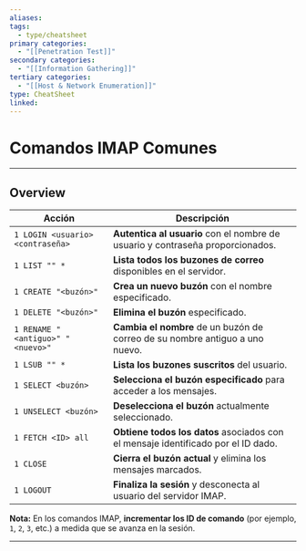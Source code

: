 ```yaml
---
aliases:
tags:
  - type/cheatsheet
primary categories:
  - "[[Penetration Test]]"
secondary categories:
  - "[[Information Gathering]]"
tertiary categories:
  - "[[Host & Network Enumeration]]"
type: CheatSheet
linked:
---
```

#  Comandos IMAP Comunes

***

## Overview

|**Acción**|**Descripción**|
|---|---|
|`1 LOGIN <usuario> <contraseña>`|**Autentica al usuario** con el nombre de usuario y contraseña proporcionados.|
|`1 LIST "" *`|**Lista todos los buzones de correo** disponibles en el servidor.|
|`1 CREATE "<buzón>"`|**Crea un nuevo buzón** con el nombre especificado.|
|`1 DELETE "<buzón>"`|**Elimina el buzón** especificado.|
|`1 RENAME "<antiguo>" "<nuevo>"`|**Cambia el nombre** de un buzón de correo de su nombre antiguo a uno nuevo.|
|`1 LSUB "" *`|**Lista los buzones suscritos** del usuario.|
|`1 SELECT <buzón>`|**Selecciona el buzón especificado** para acceder a los mensajes.|
|`1 UNSELECT <buzón>`|**Deselecciona el buzón** actualmente seleccionado.|
|`1 FETCH <ID> all`|**Obtiene todos los datos** asociados con el mensaje identificado por el ID dado.|
|`1 CLOSE`|**Cierra el buzón actual** y elimina los mensajes marcados.|
|`1 LOGOUT`|**Finaliza la sesión** y desconecta al usuario del servidor IMAP.|
**Nota:** En los comandos IMAP, **incrementar los ID de comando** (por ejemplo, `1`, `2`, `3`, etc.) a medida que se avanza en la sesión.

---
